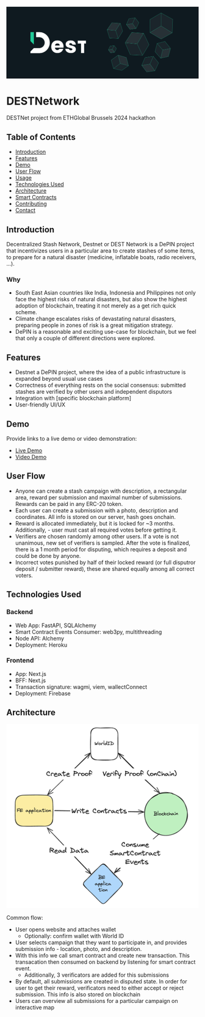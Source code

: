 ![image](assets/banner.png)

# DESTNetwork

DESTNet project from ETHGlobal Brussels 2024 hackathon

## Table of Contents
- [Introduction](#introduction)
- [Features](#features)
- [Demo](#demo)
- [User Flow](#user-flow)
- [Usage](#usage)
- [Technologies Used](#technologies-used)
- [Architecture](#architecture)
- [Smart Contracts](#smart-contracts)
- [Contributing](#contributing)
- [Contact](#contact)

## Introduction

Decentralized Stash Network, Destnet or DEST Network is a DePIN project that incentivizes users in a particular area to create stashes of some items, to prepare for a natural disaster (medicine, inflatable boats, radio receivers, ...).

### Why

- South East Asian countries like India, Indonesia and Philippines not only face the highest risks of natural disasters, but also show the highest adoption of blockchain, treating it not merely as a get rich quick scheme.
- Climate change escalates risks of devastating natural disasters, preparing people in zones of risk is a great mitigation strategy. 
- DePIN is a reasonable and exciting use-case for blockchain, but we feel that only a couple of different directions were explored.


## Features

- Destnet a DePIN project, where the idea of a public infrastructure is expanded beyond usual use cases
- Correctness of everything rests on the social consensus: submitted stashes are verified by other users and independent disputors
- Integration with [specific blockchain platform]
- User-friendly UI/UX

## Demo
Provide links to a live demo or video demonstration:
- [Live Demo](http://dest-network.web.app)
- [Video Demo](http://example.com/video)

## User Flow

- Anyone can create a stash campaign with description, a rectangular area, reward per submission and maximal number of submissions. Rewards can be paid in any ERC-20 token. 
- Each user can create a submission with a photo, description and coordinates. All info is stored on our server, hash goes onchain.
- Reward is allocated immediately, but it is locked for ~3 months. Additionally, - user must cast all required votes before getting it.
- Verifiers are chosen randomly among other users. If a vote is not unanimous, new set of verifiers is sampled. After the vote is finalized, there is a 1 month period for disputing, which requires a deposit and could be done by anyone. 
- Incorrect votes punished by half of their locked reward (or full disputror deposit / submitter reward), these are shared equally among all correct voters.


## Technologies Used

### Backend

- Web App: FastAPI, SQLAlchemy
- Smart Contract Events Consumer: web3py, multithreading
- Node API: Alchemy
- Deployment: Heroku

### Frontend

- App: Next.js
- BFF: Next.js
- Transaction signature: wagmi, viem, wallectConnect
- Deployment: Firebase

## Architecture

![System design](assets/system_design.png)

Common flow: 
- User opens website and attaches wallet
    - Optionally: confirm wallet with World ID
- User selects campaign that they want to participate in, and provides submission info - location, photo, and description. 
- With this info we call smart contract and create new transaction. This transacation then consumed on backend by listening for smart contract event.
    - Additionally, 3 verificators are added for this submissions
- By default, all submissions are created in disputed state. In order for user to get their reward, verificators need to either accept or reject submission. This info is also stored on blockchain
- Users can overview all submissions for a particular campaign on interactive map
